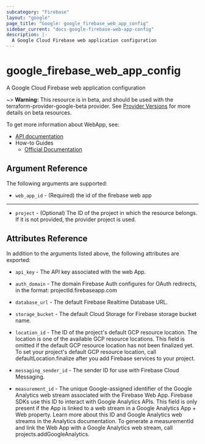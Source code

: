 ```yaml
---
subcategory: "Firebase"
layout: "google"
page_title: "Google: google_firebase_web_app_config"
sidebar_current: "docs-google-firebase-web-app-config"
description: |-
  A Google Cloud Firebase web application configuration
---
```


# google\_firebase\_web\_app\_config

A Google Cloud Firebase web application configuration

~> **Warning:** This resource is in beta, and should be used with the terraform-provider-google-beta provider.
See [Provider Versions](https://terraform.io/docs/providers/google/guides/provider_versions.html) for more details on beta resources.

To get more information about WebApp, see:

* [API documentation](https://firebase.google.com/docs/projects/api/reference/rest/v1beta1/projects.webApps)
* How-to Guides
    * [Official Documentation](https://firebase.google.com/)


## Argument Reference
The following arguments are supported:

* `web_app_id` - (Required) the id of the firebase web app

- - -

* `project` - (Optional) The ID of the project in which the resource belongs. If it
    is not provided, the provider project is used.

## Attributes Reference

In addition to the arguments listed above, the following attributes are exported:

* `api_key` -
  The API key associated with the web App.

* `auth_domain` -
  The domain Firebase Auth configures for OAuth redirects, in the format:
  projectId.firebaseapp.com

* `database_url` -
  The default Firebase Realtime Database URL.

* `storage_bucket` -
  The default Cloud Storage for Firebase storage bucket name.

* `location_id` -
  The ID of the project's default GCP resource location. The location is one of the available GCP resource
  locations.
  This field is omitted if the default GCP resource location has not been finalized yet. To set your project's
  default GCP resource location, call defaultLocation.finalize after you add Firebase services to your project.

* `messaging_sender_id` -
  The sender ID for use with Firebase Cloud Messaging.

* `measurement_id` -
  The unique Google-assigned identifier of the Google Analytics web stream associated with the Firebase Web App.
  Firebase SDKs use this ID to interact with Google Analytics APIs.
  This field is only present if the App is linked to a web stream in a Google Analytics App + Web property.
  Learn more about this ID and Google Analytics web streams in the Analytics documentation.
  To generate a measurementId and link the Web App with a Google Analytics web stream,
  call projects.addGoogleAnalytics.